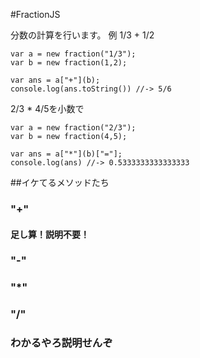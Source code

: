 #FractionJS

分数の計算を行います。
例
1/3 + 1/2

```
var a = new fraction("1/3");
var b = new fraction(1,2);

var ans = a["+"](b);
console.log(ans.toString()) //-> 5/6
```

2/3 * 4/5を小数で
```
var a = new fraction("2/3");
var b = new fraction(4,5);

var ans = a["*"](b)["="];
console.log(ans) //-> 0.5333333333333333
```

##イケてるメソッドたち
### "+"
#### 足し算！説明不要！

### "-"
### "*"
### "/"
### わかるやろ説明せんぞ
